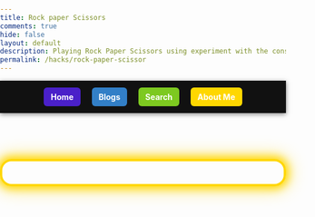 ```yaml
---
title: Rock paper Scissors
comments: true
hide: false
layout: default
description: Playing Rock Paper Scissors using experiment with the console, elements, and see OOP in battle in Cosmos!
permalink: /hacks/rock-paper-scissor
---
```


<!-- Top Navigation Bar -->
<div style="display:flex; justify-content:center; gap:20px; padding:12px; background:#111; box-shadow:0 2px 8px rgba(0,0,0,0.5); position:sticky; top:0; z-index:1000;">
    <a href="{{ site.baseurl }}/" style="color:white; text-decoration:none; font-weight:bold; padding:8px 12px; background:#4a20c9ff; border-radius:6px;">Home</a>
    <a href="{{ site.baseurl }}/navigation/blog.md" style="color:white; text-decoration:none; font-weight:bold; padding:8px 12px; background:#327FC7; border-radius:6px;">Blogs</a>
    <a href="{{ site.baseurl }}/navigation/search.md" style="color:white; text-decoration:none; font-weight:bold; padding:8px 12px; background:#7dc920ff; border-radius:6px;">Search</a>
    <a href="{{ site.baseurl }}/navigation/about.md" style="color:white; text-decoration:none; font-weight:bold; padding:8px 12px; background:#FFD700; border-radius:6px;">About Me</a>
</div>
<br>

<style>
  body {
    background: url('{{site.baseurl}}/images/galaxy.jpg') no-repeat center center fixed;
    background-size: cover;
    margin: 0;
    padding: 0;
  }
</style>

<div id="mainGameBox" style="
  max-width:700px;
  margin:64px auto 48px auto;
  position:relative;
  z-index:2;
  background: url('{{site.baseurl}}/images/galaxy.jpg') no-repeat center center;
  background-size: cover;
  border: 4px solid gold;
  border-radius: 20px;
  padding: 20px;
  box-shadow: 0 0 15px 4px gold, 0 0 30px 8px rgba(255,215,0,0.4);
">  <div id="gameContainer">
    <canvas id='gameCanvas' style="display:none"></canvas>
  </div>
</div>

<script type="module">
  // --- UI (purple box) ---
    const instructionsStyle = `
  position: relative;
  margin: 64px auto 48px auto;
    background: linear-gradient(135deg, black, gold);
    color: white;
    padding: 30px;
    border-radius: 15px;
    z-index: 1000;
    max-width: 600px;
    width: 90%;
    max-height: 80vh;      /* added */
    overflow-y: auto;      /* added */
    font-family: 'Press Start 2P', cursive;
    border: 3px solid gold;
    box-shadow: 0 0 20px rgba(255, 215, 0, 0.5);
    text-align: center;
    `;

  const instructionsHTML = `
    <h2 style="color: white; margin-bottom: 20px;">Rock Paper Scissors SHOOT!</h2>
    <div style="margin-bottom: 20px;">
      <p>Play the game from your browser console!</p>
      <p>Type <code>playRPS("rock")</code>, <code>playRPS("paper")</code>, or <code>playRPS("scissors")</code></p>
    </div>
    <div id="images" style="display:flex; justify-content:center; gap:20px; margin-bottom:14px;">
      <button id="rock-btn" style="background:none; border:none; padding:0; cursor:pointer;">
        <img id="rock-img" src="{{site.baseurl}}/images/rps/rock_new.jpg"
             style="width:100px; border:2px solid white; border-radius:10px;">
      </button>
      <button id="paper-btn" style="background:none; border:none; padding:0; cursor:pointer;">
        <img id="paper-img" src="{{site.baseurl}}/images/rps/paper_new.jpg"
             style="width:100px; border:2px solid white; border-radius:10px;">
      </button>
      <button id="scissors-btn" style="background:none; border:none; padding:0; cursor:pointer;">
        <img id="scissors-img" src="{{site.baseurl}}/images/rps/scissors_new.jpg"
             style="width:100px; border:2px solid white; border-radius:10px;">
      </button>
    </div>
    <div style="margin-bottom:18px; font-size:1.1em; color:#ffd700;">
      Click any icon to customize using the console!
    </div>
    <!-- mount battle canvas INSIDE the purple box so you can see it -->
    <div id="battleMount" style="display:block; margin:12px auto;"></div>

    <div id="resultBox" style="margin-top: 16px; font-size: 16px; color: yellow;"></div>
  `;
  const container = document.createElement("div");
  container.setAttribute("style", instructionsStyle);
  container.innerHTML = instructionsHTML;
  document.getElementById("mainGameBox").appendChild(container);

  // --- helper: highlight chosen image ---
  function highlightImage(id){
    ["rock-img","paper-img","scissors-img"].forEach(i=>{
      const el = document.getElementById(i);
      if(el) el.style.boxShadow = "";
    });
    const picked = document.getElementById(id);
    if(picked) picked.style.boxShadow = "0 0 30px 10px gold";
  }

  // --- OOP classes ---
  class BattleBackground {
    constructor(image, width, height, speedRatio=0.1){
      this.image = image;
      this.width = width;
      this.height = height;
      this.x = 0; this.y = 0;
      this.speed = 2 * speedRatio;
    }
    update(){ this.x = (this.x - this.speed) % this.width; }
    draw(ctx){
      if(!this.image.complete || this.image.naturalWidth===0) return;
      ctx.drawImage(this.image, this.x, this.y, this.width, this.height);
      ctx.drawImage(this.image, this.x + this.width, this.y, this.width, this.height);
    }
  }

  class BattleSprite {
    constructor(image, width, height, x, y){
      this.image = image;
      this.width = width; this.height = height;
      this.homeX = x; this.homeY = y;
      this.x = x; this.y = y;
      this.targetX = x; this.targetY = y;
      this.opacity = 1; this.scale = 1; this.rotation = 0;
      this.animating = false;
    }
    update(){
      if(this.animating){
        this.x += (this.targetX - this.x)*0.12;
        this.y += (this.targetY - this.y)*0.12;
      } else {
        // drift gently back to home
        this.x += (this.homeX - this.x)*0.08;
        this.y += (this.homeY - this.y)*0.08;
      }
    }
    draw(ctx){
      if(!this.image.complete || this.image.naturalWidth===0) return;
      ctx.save();
      ctx.globalAlpha = this.opacity;
      ctx.translate(this.x + this.width/2, this.y + this.height/2);
      ctx.rotate(this.rotation);
      ctx.scale(this.scale, this.scale);
      ctx.drawImage(this.image, -this.width/2, -this.height/2, this.width, this.height);
      ctx.restore();
    }
    resetVisuals(){
      this.opacity = 1; this.scale = 1; this.rotation = 0;
    }
    resetPosition(){
      this.x = this.homeX; this.y = this.homeY;
      this.targetX = this.homeX; this.targetY = this.homeY;
      this.animating = false;
    }
  }

  // --- Canvas mounted inside purple box ---
  const battleCanvas = document.createElement('canvas');
  battleCanvas.width = 360;
  battleCanvas.height = 180;
  battleCanvas.style.display = 'block';
  battleCanvas.style.margin = '0 auto';
  battleCanvas.style.background = '#111';
  battleCanvas.style.borderRadius = '12px';
  battleCanvas.style.boxShadow = '0 2px 12px rgba(0,0,0,0.18)';
  document.getElementById('battleMount').appendChild(battleCanvas);
  const ctx = battleCanvas.getContext('2d');

  // --- assets ---
  const bgImage = new Image();
  bgImage.src = '{{site.baseurl}}/images/galaxy.jpg';

  const rockImg = new Image();
  rockImg.src = '{{site.baseurl}}/images/rps/rock_new.jpg';
  const paperImg = new Image();
  paperImg.src = '{{site.baseurl}}/images/rps/paper_new.jpg';
  const scissorsImg = new Image();
  scissorsImg.src = '{{site.baseurl}}/images/rps/scissors_new.jpg';

  const bg = new BattleBackground(bgImage, battleCanvas.width, battleCanvas.height, 0.12);

  const sprites = {
  rock:     new BattleSprite(rockImg,     96, 96,  10, 42),
  paper:    new BattleSprite(paperImg,    96, 96, 132, 42),
  scissors: new BattleSprite(scissorsImg, 96, 96, 254, 42)
  };

  function resetAll(){
    Object.values(sprites).forEach(s=>{
      s.resetVisuals();
    });
    sprites.rock.x = 10; sprites.rock.y = 42; sprites.rock.targetX = 10; sprites.rock.targetY = 42; sprites.rock.homeX = 10; sprites.rock.homeY = 42;
    sprites.paper.x = 132; sprites.paper.y = 42; sprites.paper.targetX = 132; sprites.paper.targetY = 42; sprites.paper.homeX = 132; sprites.paper.homeY = 42;
    sprites.scissors.x = 254; sprites.scissors.y = 42; sprites.scissors.targetX = 254; sprites.scissors.targetY = 42; sprites.scissors.homeX = 254; sprites.scissors.homeY = 42;
  }

  // --- global battle state, rendered by a continuous loop ---
  const battle = {
    active: false,
    winner: null,
    loser: null,
    frames: 0,
    max: 120,
    tie: null
  };

  function startBattle(winner, loser){
    battle.active = true;
    battle.tie = null;
    battle.winner = winner;
    battle.loser = loser;
    battle.frames = 0;

    // set targets for "winner moves toward loser"
    sprites[winner].animating = true;
    sprites[winner].targetX = sprites[loser].homeX;
    sprites[winner].targetY = sprites[loser].homeY;

    // loser will fade/scale/rotate in the render loop
    sprites[loser].animating = false; // stays put, gets affected visually
  }

  function startTie(choice){
    battle.active = true;
    battle.tie = choice;
    battle.winner = null;
    battle.loser = null;
    battle.frames = 0;

    // small wiggle, no target move
    Object.values(sprites).forEach(s=>{ s.animating = false; });
  }

  // --- continuous render loop (always runs) ---
  function render(){
  ctx.clearRect(0,0,battleCanvas.width,battleCanvas.height);
  bg.update();  bg.draw(ctx);
  // Draw 'Animated Battle: OOP' text (smaller)
  ctx.save();
  ctx.font = "bold 14px 'Press Start 2P', cursive";
  ctx.fillStyle = "cyan";
  ctx.textAlign = "center";
  ctx.fillText("Animated Battle: OOP", battleCanvas.width/2, 24);
  ctx.restore();

    if(battle.active){
      const t = battle.frames / battle.max; // 0..1

      if(battle.tie){
        const wobble = Math.sin(battle.frames*0.3)*4;
        sprites[battle.tie].rotation = wobble * Math.PI/180;
      } else {
        // winner punch-in / pulse
        const w = sprites[battle.winner];
        const l = sprites[battle.loser];

        // winner pulse scale up then down
        const pulse = (battle.frames < battle.max/2)
          ? 1 + (battle.frames/(battle.max/2))*0.2
          : 1.2 - ((battle.frames - battle.max/2)/(battle.max/2))*0.2;
        w.scale = pulse;

        // loser fades & shrinks
        l.opacity = Math.max(0.15, 1 - t*0.85);
        l.scale   = Math.max(0.6, 1 - t*0.4);

        // matchup-specific flair
        if(battle.winner === "rock" && battle.loser === "scissors"){
          l.rotation = -t * (Math.PI/4);
        }
        if(battle.winner === "paper" && battle.loser === "rock"){
          // paper "covers" rock by moving slightly past center
          w.targetX = l.homeX - 6; w.targetY = l.homeY - 6;
        }
        if(battle.winner === "scissors" && battle.loser === "paper"){
          w.rotation =  t * (Math.PI/10);
          l.rotation = -t * (Math.PI/10);
        }
      }

      battle.frames++;
      if(battle.frames >= battle.max){
        battle.active = false;
        Object.values(sprites).forEach(s=>{ s.resetVisuals(); s.animating = false; });
      }
    }

    // update/draw sprites every frame
    Object.values(sprites).forEach(s=>{ s.update(); s.draw(ctx); });

    requestAnimationFrame(render);
  }
  render(); // kick off the engine once

  // --- game logic + console entry point ---
  window.playRPS = function(playerChoice){
    const choices = ["rock","paper","scissors"];
    if(!choices.includes(playerChoice)){
      console.log("Invalid choice. Use 'rock', 'paper', or 'scissors'.");
      return;
    }
    highlightImage(playerChoice+"-img");

    const computerChoice = choices[Math.floor(Math.random()*choices.length)];
    let resultText, winner=null, loser=null;

    if(playerChoice === computerChoice){
      resultText = "Tie!";
      startTie(playerChoice);
    } else if(
      (playerChoice==="rock" && computerChoice==="scissors") ||
      (playerChoice==="paper" && computerChoice==="rock") ||
      (playerChoice==="scissors" && computerChoice==="paper")
    ){
      resultText = "You Win!";
      winner = playerChoice; loser = computerChoice;
    } else {
      resultText = "You Lose!";
      winner = computerChoice; loser = playerChoice;
    }

    document.getElementById("resultBox").innerHTML = `
      <p>You chose: <b>${playerChoice.toUpperCase()}</b></p>
      <p>Computer chose: <b>${computerChoice.toUpperCase()}</b></p>
      <h3 style="color: cyan;">${resultText}</h3>
    `;

    if(winner && loser) startBattle(winner, loser);

    console.log(`You chose: ${playerChoice.toUpperCase()}`);
    console.log(`Computer chose: ${computerChoice.toUpperCase()}`);
    console.log(`Result: ${resultText}`);
  };

  class GameObject {
    constructor(id) {
      this.el = document.getElementById(id);
      if (!this.el) throw new Error(`Element #${id} not found`);
    }

    rotate(deg) {
      this.el.style.transform = `rotate(${deg}deg)`;
      return this;
    }

    setBorder(style) {
      this.el.style.border = style;
      return this;
    }

    setWidth(px) {
      this.el.style.width = `${px}px`;
      return this;
    }

    setColor(color) {
      this.el.style.backgroundColor = color;
      return this;
    }

    reset() {
      this.el.style.transform = "";
      this.el.style.border = "";
      this.el.style.width = "";
      this.el.style.backgroundColor = "";
      return this;
    }
  }

  // --- Specialized classes (extend GameObject) ---
  class Rock extends GameObject {
    constructor() { super("rock-img"); }
  }

  class Paper extends GameObject {
    constructor() { super("paper-img"); }
  }

  class Scissors extends GameObject {
    constructor() { super("scissors-img"); }
  }

  // --- Instances (global) ---
  const rock = new Rock();
  const paper = new Paper();
  const scissors = new Scissors();

  window.rock = rock;
  window.paper = paper;
  window.scissors = scissors;

  // --- inspect-learning alerts (unchanged) ---
  document.getElementById("rock-btn").addEventListener("click", () => {
    alert("🪨 Try in the console:\n\nrock.setBorder('4px solid lime');");
  });
  document.getElementById("paper-btn").addEventListener("click", () => {
    alert("📄 Try in the console:\n\npaper.rotate(15);");
  });
  document.getElementById("scissors-btn").addEventListener("click", () => {
    alert("✂️ Try in the console:\n\nscissors.setWidth(150);");
  });
</script>
<script>
  //change borders
  rock.setBorder('4px solid lime');
  scissors.setBorder('8px solid purple');
  paper.setBorder('4px solid yellow');

//Rotate buttons
  paper.rotate(15);
  rock.rotate(10);

//change width
  rock.setWidth(120);
  scissors.setWidth(90);
  paper.setWidth(100);
//background
  document.body.style.background = "#222";
  </script>